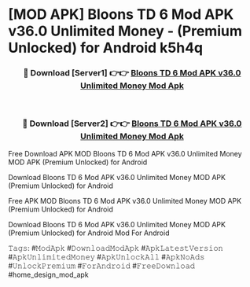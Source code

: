 # [MOD APK] Bloons TD 6 Mod APK v36.0 Unlimited Money - (Premium Unlocked) for Android k5h4q



<div align="center">
<h3>🔴 Download [Server1] 👉👉 <a href="https://momento.my/?title=Bloons_TD_6_Mod_APK_v36.0_Unlimited_Money">Bloons TD 6 Mod APK v36.0 Unlimited Money Mod Apk</a></h3><br>

<h3>🔴 Download [Server2] 👉👉 <a href="https://momento.my/?title=Bloons_TD_6_Mod_APK_v36.0_Unlimited_Money">Bloons TD 6 Mod APK v36.0 Unlimited Money Mod Apk</a></h3>
</div>



Free Download APK MOD Bloons TD 6 Mod APK v36.0 Unlimited Money MOD APK (Premium Unlocked) for Android

Download Bloons TD 6 Mod APK v36.0 Unlimited Money MOD APK (Premium Unlocked) for Android

Free APK MOD Bloons TD 6 Mod APK v36.0 Unlimited Money MOD APK (Premium Unlocked) for Android

Download Bloons TD 6 Mod APK v36.0 Unlimited Money MOD APK (Premium Unlocked) for Android Mod For Android

𝚃𝚊𝚐𝚜: #𝙼𝚘𝚍𝙰𝚙𝚔 #𝙳𝚘𝚠𝚗𝚕𝚘𝚊𝚍𝙼𝚘𝚍𝙰𝚙𝚔 #𝙰𝚙𝚔𝙻𝚊𝚝𝚎𝚜𝚝𝚅𝚎𝚛𝚜𝚒𝚘𝚗 #𝙰𝚙𝚔𝚄𝚗𝚕𝚒𝚖𝚒𝚝𝚎𝚍𝙼𝚘𝚗𝚎𝚢 #𝙰𝚙𝚔𝚄𝚗𝚕𝚘𝚌𝚔𝙰𝚕𝚕 #𝙰𝚙𝚔𝙽𝚘𝙰𝚍𝚜 #𝚄𝚗𝚕𝚘𝚌𝚔𝙿𝚛𝚎𝚖𝚒𝚞𝚖 #𝙵𝚘𝚛𝙰𝚗𝚍𝚛𝚘𝚒𝚍 #𝙵𝚛𝚎𝚎𝙳𝚘𝚠𝚗𝚕𝚘𝚊𝚍 #home_design_mod_apk

